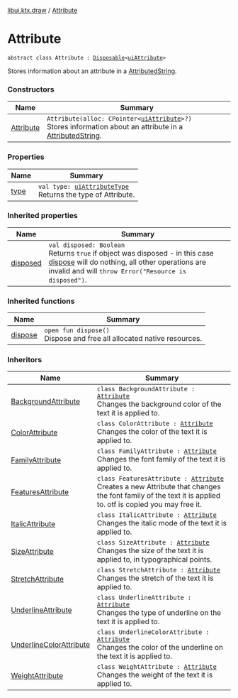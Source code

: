 [libui.ktx.draw](../README.md) / [Attribute](README.md)

# Attribute

`abstract class Attribute : `[`Disposable`](../../libui.ktx/-disposable/README.md)`<`[`uiAttribute`](../../libui/ui-attribute.md)`>`

Stores information about an attribute in a [AttributedString](../-attributed-string/README.md).

### Constructors

| Name | Summary |
|---|---|
| [Attribute](-attribute.md) | `Attribute(alloc: CPointer<`[`uiAttribute`](../../libui/ui-attribute.md)`>?)`<br>Stores information about an attribute in a [AttributedString](../-attributed-string/README.md). |

### Properties

| Name | Summary |
|---|---|
| [type](type.md) | `val type: `[`uiAttributeType`](../../libui/ui-attribute-type.md)<br>Returns the type of Attribute. |

### Inherited properties

| Name | Summary |
|---|---|
| [disposed](../../libui.ktx/-disposable/disposed.md) | `val disposed: Boolean`<br>Returns `true` if object was disposed - in this case [dispose](../../libui.ktx/-disposable/dispose.md) will do nothing, all other operations are invalid and will `throw Error("Resource is disposed")`. |

### Inherited functions

| Name | Summary |
|---|---|
| [dispose](../../libui.ktx/-disposable/dispose.md) | `open fun dispose()`<br>Dispose and free all allocated native resources. |

### Inheritors

| Name | Summary |
|---|---|
| [BackgroundAttribute](../-background-attribute/README.md) | `class BackgroundAttribute : `[`Attribute`](README.md)<br>Changes the background color of the text it is applied to. |
| [ColorAttribute](../-color-attribute/README.md) | `class ColorAttribute : `[`Attribute`](README.md)<br>Changes the color of the text it is applied to. |
| [FamilyAttribute](../-family-attribute/README.md) | `class FamilyAttribute : `[`Attribute`](README.md)<br>Changes the font family of the text it is applied to. |
| [FeaturesAttribute](../-features-attribute/README.md) | `class FeaturesAttribute : `[`Attribute`](README.md)<br>Creates a new Attribute that changes the font family of the text it is applied to. otf is copied you may free it. |
| [ItalicAttribute](../-italic-attribute/README.md) | `class ItalicAttribute : `[`Attribute`](README.md)<br>Changes the italic mode of the text it is applied to. |
| [SizeAttribute](../-size-attribute/README.md) | `class SizeAttribute : `[`Attribute`](README.md)<br>Changes the size of the text it is applied to, in typographical points. |
| [StretchAttribute](../-stretch-attribute/README.md) | `class StretchAttribute : `[`Attribute`](README.md)<br>Changes the stretch of the text it is applied to. |
| [UnderlineAttribute](../-underline-attribute/README.md) | `class UnderlineAttribute : `[`Attribute`](README.md)<br>Changes the type of underline on the text it is applied to. |
| [UnderlineColorAttribute](../-underline-color-attribute/README.md) | `class UnderlineColorAttribute : `[`Attribute`](README.md)<br>Changes the color of the underline on the text it is applied to. |
| [WeightAttribute](../-weight-attribute/README.md) | `class WeightAttribute : `[`Attribute`](README.md)<br>Changes the weight of the text it is applied to. |
